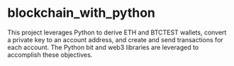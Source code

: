 # blockchain_with_python
This project leverages Python to derive ETH and BTCTEST wallets, convert a private key to an account address, and create and send transactions for each account.  The Python bit and web3 libraries are leveraged to accomplish these objectives. 
